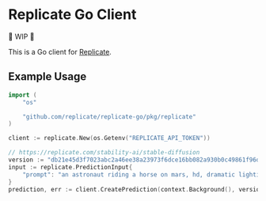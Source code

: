 # Replicate Go Client

🚧 WIP 🚧

This is a Go client for [Replicate](https://replicate.com).

## Example Usage

```go
import (
	"os"

	"github.com/replicate/replicate-go/pkg/replicate"
)

client := replicate.New(os.Getenv("REPLICATE_API_TOKEN"))

// https://replicate.com/stability-ai/stable-diffusion
version := "db21e45d3f7023abc2a46ee38a23973f6dce16bb082a930b0c49861f96d1e5bf"
input := replicate.PredictionInput{
    "prompt": "an astronaut riding a horse on mars, hd, dramatic lighting"
}
prediction, err := client.CreatePrediction(context.Background(), version, input)
```
